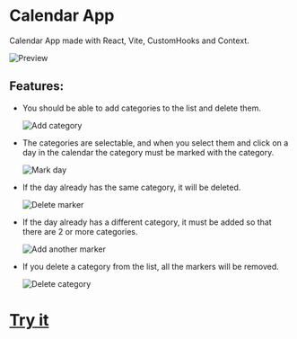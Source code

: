 # Calendar App

Calendar App made with React, Vite, CustomHooks and Context.

![Preview](https://i.postimg.cc/VvFX4ccf/Screenshot-29.png)

## Features:

- You should be able to add categories to the list and delete them.

  ![Add category](https://i.postimg.cc/PJHmm59V/Screenshot-32.png)

- The categories are selectable, and when you select them and click on a day in the calendar the category must be marked with the category.

  ![Mark day](https://i.postimg.cc/2824ZmwT/Screenshot-33.png)

- If the day already has the same category, it will be deleted.

  ![Delete marker](https://i.postimg.cc/Dy2r0mq8/Screenshot-34.png)

- If the day already has a different category, it must be added so that there are 2 or more categories.

  ![Add another marker](https://i.postimg.cc/ryGGq5RB/Screenshot-37.png)

- If you delete a category from the list, all the markers will be removed.

  ![Delete category](https://i.postimg.cc/ZRp8Bd7y/Screenshot-38.png)

# [Try it](https://661a20c22a203250d3a4b150--brilliant-melba-d6be24.netlify.app/)
